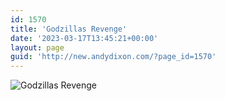 ```yaml
---
id: 1570
title: 'Godzillas Revenge'
date: '2023-03-17T13:45:21+00:00'
layout: page
guid: 'http://new.andydixon.com/?page_id=1570'
---
```


![Godzillas Revenge](https://i0.wp.com/assets.g8x2.ldn.idrivee2-23.com/posters/Godzillas%20Revenge%2001.jpg?w=1200&ssl=1 "Godzillas Revenge")